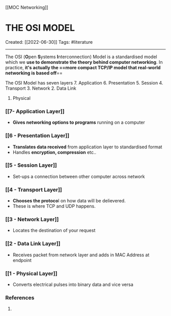 [[MOC Networking]]

# THE OSI MODEL
Created:  [[2022-06-30]]
Tags: #literature 

---
The OSI (**O**pen **S**ystems **I**nterconnection) Model is a standardised model which we **use to demonstrate the theory behind computer networking**. In practice, **it's actually the ==more compact TCP/IP model that real-world networking is based off**==


The OSI Model has seven layers
7. Application
6. Presentation
5. Session
4. Transport
3. Network
2. Data Link
1.  Physical 


### [[7- Application Layer]] 
- **Gives networking options to programs** running on a computer

### [[6 - Presentation Layer]]
- **Translates data received** from application layer to standardised format 
- Handles **encryption, compression** etc..

### [[5 - Session Layer]]
- Set-ups a connection between other computer across network

### [[4 - Transport Layer]]
- **Chooses the protoco**l on how data will be delievered. 
- These is where TCP and UDP happens.

### [[3 - Network Layer]]
- Locates the destination of your request

### [[2 - Data Link Layer]]
- Receives packet from network layer and adds in MAC Address at endpoint

### [[1 - Physical Layer]]
- Converts electrical pulses into binary data and vice versa











### References
1. 